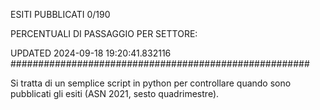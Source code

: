 ESITI PUBBLICATI 0/190 

PERCENTUALI DI PASSAGGIO PER SETTORE:

UPDATED 2024-09-18 19:20:41.832116
###################################################### 

Si tratta di un semplice script in python per controllare quando sono pubblicati gli esiti (ASN 2021, sesto quadrimestre).

